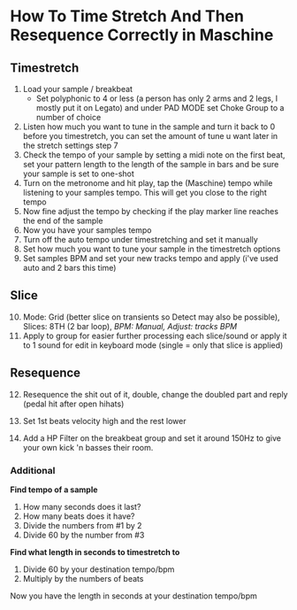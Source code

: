 # How To Time Stretch And Then Resequence Correctly in Maschine

## Timestretch

1. Load your sample / breakbeat
    - Set polyphonic to 4 or less (a person has only 2 arms and 2 legs, I mostly put it on Legato) and under PAD MODE set Choke Group to a number of choice
2. Listen how much you want to tune in the sample and turn it back to 0 before you timestretch, you can set the amount of tune u want later in the stretch settings step 7
3. Check the tempo of your sample by setting a midi note on the first beat, set your pattern length to the length of the sample in bars and be sure your sample is set to one-shot
4. Turn on the metronome and hit play, tap the (Maschine) tempo while listening to your samples tempo. This will get you close to the right tempo
5. Now fine adjust the tempo by checking if the play marker line reaches the end of the sample
6. Now you have your samples tempo
7. Turn off the auto tempo under timestretching and set it manually
8. Set how much you want to tune your sample in the timestretch options
9. Set samples BPM and set your new tracks tempo and apply (i've used auto and 2 bars this time)

## Slice

10. Mode: Grid (better slice on transients so Detect may also be possible), Slices: 8TH (2 bar loop), _BPM: Manual, Adjust: tracks BPM_
11. Apply to group for easier further processing each slice/sound or apply it to 1 sound for edit in keyboard mode (single = only that slice is applied)


## Resequence

12. Resequence the shit out of it, double, change the doubled part and reply (pedal hit after open hihats)
13. Set 1st beats velocity high and the rest lower


40. Add a HP Filter on the breakbeat group and set it around 150Hz to give your own kick 'n basses their room.


### Additional

**Find tempo of a sample**

1. How many seconds does it last?
2. How many beats does it have?
3. Divide the numbers from #1 by 2
4. Divide 60 by the number from #3

**Find what length in seconds to timestretch to**

1. Divide 60 by your destination tempo/bpm
2. Multiply by the numbers of beats

Now you have the length in seconds at your destination tempo/bpm